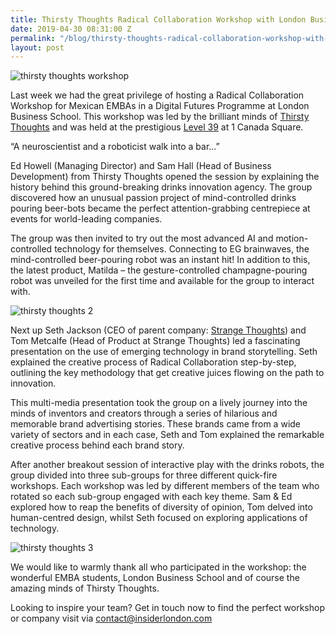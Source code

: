 ```yaml
---
title: Thirsty Thoughts Radical Collaboration Workshop with London Business School
date: 2019-04-30 08:31:00 Z
permalink: "/blog/thirsty-thoughts-radical-collaboration-workshop-with-london-business-school/"
layout: post
---
```


![thirsty thoughts workshop](/uploads/thirsty%20thoughts.jpg)

Last week we had the great privilege of hosting a Radical Collaboration Workshop for Mexican EMBAs in a Digital Futures Programme at London Business School. This workshop was led by the brilliant minds of [Thirsty Thoughts](https://www.thirstythoughts.co.uk/) and was held at the prestigious [Level 39](https://www.level39.co) at 1 Canada Square. 

 

 

“A neuroscientist and a roboticist walk into a bar...” 

 

Ed Howell (Managing Director) and Sam Hall (Head of Business Development) from Thirsty Thoughts opened the session by explaining the history behind this ground-breaking drinks innovation agency. The group discovered how an unusual passion project of mind-controlled drinks pouring beer-bots became the perfect attention-grabbing centrepiece at events for world-leading companies. 

 

The group was then invited to try out the most advanced AI and motion-controlled technology for themselves. Connecting to EG brainwaves, the mind-controlled beer-pouring robot was an instant hit! In addition to this, the latest product, Matilda – the gesture-controlled champagne-pouring robot was unveiled for the first time and available for the group to interact with.  

 

![thirsty thoughts 2](/uploads/thirsty%20thoughts%202.jpg) 

 

 

Next up Seth Jackson (CEO of parent company: [Strange Thoughts](http://www.strangethoughts.co.uk/)) and Tom Metcalfe (Head of Product at Strange Thoughts) led a fascinating presentation on the use of emerging technology in brand storytelling. Seth explained the creative process of Radical Collaboration step-by-step, outlining the key methodology that get creative juices flowing on the path to innovation.  

 

This multi-media presentation took the group on a lively journey into the minds of inventors and creators through a series of hilarious and memorable brand advertising stories. These brands came from a wide variety of sectors and in each case, Seth and Tom explained the remarkable creative process behind each brand story.  

 

After another breakout session of interactive play with the drinks robots, the group divided into three sub-groups for three different quick-fire workshops. Each workshop was led by different members of the team who rotated so each sub-group engaged with each key theme. Sam & Ed explored how to reap the benefits of diversity of opinion, Tom delved into human-centred design, whilst Seth focused on exploring applications of technology.  

 

![thirsty thoughts 3](/uploads/thirsty%20thoughts%203.jpg) 

 

We would like to warmly thank all who participated in the workshop: the wonderful EMBA students, London Business School and of course the amazing minds of Thirsty Thoughts.  

 

Looking to inspire your team? Get in touch now to find the perfect workshop or company visit via [contact@insiderlondon.com](mailto:contact@insiderlondon.com) 

 